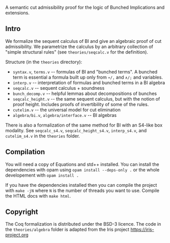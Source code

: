 A semantic cut admissibility proof for the logic of Bunched Implications and extensions.

## Intro

We formalize the sequent calculus of BI and give an algebraic proof of
cut admissibility. We parametrize the calculus by an arbitrary
collection of "simple structural rules" (see `theories/seqcalc.v` for
the definition).

Structure (in the `theories` directory):
- `syntax.v`, `terms.v` -- formulas of BI and "bunched terms".
  A bunched term is essential a formula built up only from `∗/,` and
  `∧/;` and variables.
- `interp.v` -- interpretation of formulas and bunched terms in a BI algebra
- `seqcalc.v` -- sequent calculus + soundness
- `bunch_decomp.v` -- helpful lemmas about decompositions of bunches
- `seqcalc_height.v` -- the same sequent calculus, but with the notion of proof height.
  Includes proofs of invertibility of some of the rules.
- `cutelim.v` -- the universal model for cut elimination
- `algebra/bi.v`, `algebra/interface.v` -- BI algebras

There is also a formalization of the same method for BI with an S4-like box modality.
See `seqcalc_s4.v`, `seqcalc_height_s4.v`, `interp_s4.v`, and `cutelim_s4.v` in the `theories` folder.

## Compilation

You will need a copy of Equations and std++ installed.
You can install the dependencies with opam using `opam install --deps-only .` or the whole developement with `opam install .`

If you have the dependencies installed then you can compile the project with `make -jN` where `N` is the number of threads you want to use.
Compile the HTML docs with `make html`.



## Copyright

The Coq formalization is distributed under the BSD-3 licence.
The code in the `theories/algebra` folder is adapted from
the Iris project <https://iris-project.org>

